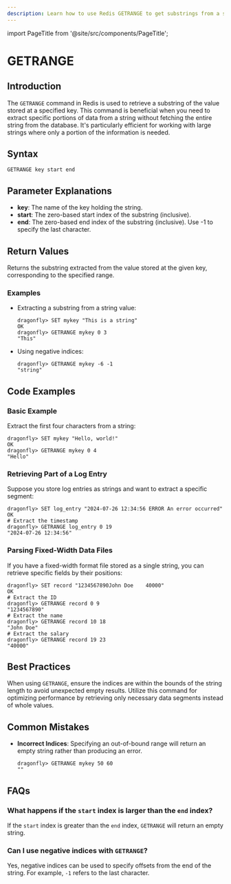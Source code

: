```yaml
---
description: Learn how to use Redis GETRANGE to get substrings from a string value.
---
```


import PageTitle from '@site/src/components/PageTitle';

# GETRANGE

<PageTitle title="Redis GETRANGE Explained (Better Than Official Docs)" />

## Introduction

The `GETRANGE` command in Redis is used to retrieve a substring of the value stored at a specified key. This command is beneficial when you need to extract specific portions of data from a string without fetching the entire string from the database. It's particularly efficient for working with large strings where only a portion of the information is needed.

## Syntax

```cli
GETRANGE key start end
```

## Parameter Explanations

- **key**: The name of the key holding the string.
- **start**: The zero-based start index of the substring (inclusive).
- **end**: The zero-based end index of the substring (inclusive). Use -1 to specify the last character.

## Return Values

Returns the substring extracted from the value stored at the given key, corresponding to the specified range.

### Examples

- Extracting a substring from a string value:

  ```cli
  dragonfly> SET mykey "This is a string"
  OK
  dragonfly> GETRANGE mykey 0 3
  "This"
  ```

- Using negative indices:
  ```cli
  dragonfly> GETRANGE mykey -6 -1
  "string"
  ```

## Code Examples

### Basic Example

Extract the first four characters from a string:

```cli
dragonfly> SET mykey "Hello, world!"
OK
dragonfly> GETRANGE mykey 0 4
"Hello"
```

### Retrieving Part of a Log Entry

Suppose you store log entries as strings and want to extract a specific segment:

```cli
dragonfly> SET log_entry "2024-07-26 12:34:56 ERROR An error occurred"
OK
# Extract the timestamp
dragonfly> GETRANGE log_entry 0 19
"2024-07-26 12:34:56"
```

### Parsing Fixed-Width Data Files

If you have a fixed-width format file stored as a single string, you can retrieve specific fields by their positions:

```cli
dragonfly> SET record "1234567890John Doe    40000"
OK
# Extract the ID
dragonfly> GETRANGE record 0 9
"1234567890"
# Extract the name
dragonfly> GETRANGE record 10 18
"John Doe"
# Extract the salary
dragonfly> GETRANGE record 19 23
"40000"
```

## Best Practices

When using `GETRANGE`, ensure the indices are within the bounds of the string length to avoid unexpected empty results. Utilize this command for optimizing performance by retrieving only necessary data segments instead of whole values.

## Common Mistakes

- **Incorrect Indices**: Specifying an out-of-bound range will return an empty string rather than producing an error.
  ```cli
  dragonfly> GETRANGE mykey 50 60
  ""
  ```

## FAQs

### What happens if the `start` index is larger than the `end` index?

If the `start` index is greater than the `end` index, `GETRANGE` will return an empty string.

### Can I use negative indices with `GETRANGE`?

Yes, negative indices can be used to specify offsets from the end of the string. For example, `-1` refers to the last character.
